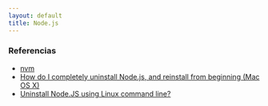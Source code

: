 ```yaml
---
layout: default
title: Node.js
---
```


### Referencias

* [nvm](https://github.com/creationix/nvm)  
* [How do I completely uninstall Node.js, and reinstall from beginning (Mac OS X)](http://stackoverflow.com/questions/11177954/how-do-i-completely-uninstall-node-js-and-reinstall-from-beginning-mac-os-x)  
* [Uninstall Node.JS using Linux command line?](http://stackoverflow.com/questions/5650169/uninstall-node-js-using-linux-command-line)  
